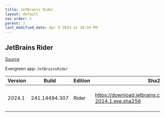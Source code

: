 ```yaml
---
title: JetBrains Rider
layout: default
nav_order: 2
parent: J
last_modified_date: Apr 9 2024 at 10:34 PM
---
```


## JetBrains Rider

[Source](https://www.jetbrains.com/)

Evergreen app: `JetBrainsRider`

| Version | Build         | Edition | Sha256                                                                 | Date       | Size       | Type | URI                                                                                                                                |
| ------- | ------------- | ------- | ---------------------------------------------------------------------- | ---------- | ---------- | ---- | ---------------------------------------------------------------------------------------------------------------------------------- |
| 2024.1  | 241.14494.307 | Rider   | https://download.jetbrains.com/rider/JetBrains.Rider-2024.1.exe.sha256 | 04/09/2024 | 1226115688 | exe  | [https://download.jetbrains.com/rider/JetBrains.Rider-2024.1.exe](https://download.jetbrains.com/rider/JetBrains.Rider-2024.1.exe) |
